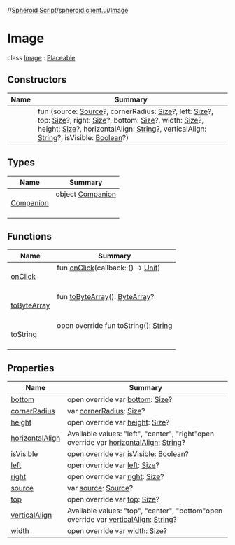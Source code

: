 //[Spheroid Script](../../index.md)/[spheroid.client.ui](../index.md)/[Image](index.md)



# Image  
 class [Image](index.md) : [Placeable](../-placeable/index.md)   


## Constructors  
  
|  Name|  Summary| 
|---|---|
| [<init>](-init-.md)|  fun [<init>](-init-.md)(source: [Source](../../spheroid/-source/index.md)?, cornerRadius: [Size](../-size/index.md)?, left: [Size](../-size/index.md)?, top: [Size](../-size/index.md)?, right: [Size](../-size/index.md)?, bottom: [Size](../-size/index.md)?, width: [Size](../-size/index.md)?, height: [Size](../-size/index.md)?, horizontalAlign: [String](../../spheroid/-string/index.md)?, verticalAlign: [String](../../spheroid/-string/index.md)?, isVisible: [Boolean](../../spheroid/-boolean/index.md)?)   <br>


## Types  
  
|  Name|  Summary| 
|---|---|
| [Companion](-companion/index.md)| object [Companion](-companion/index.md)  <br><br><br>


## Functions  
  
|  Name|  Summary| 
|---|---|
| [onClick](on-click.md)| fun [onClick](on-click.md)(callback: () -> [Unit](../../spheroid/-unit/index.md))  <br><br><br>
| [toByteArray](to-byte-array.md)| fun [toByteArray](to-byte-array.md)(): [ByteArray](../../spheroid/-byte-array/index.md)?  <br><br><br>
| toString| open override fun toString(): [String](../../spheroid/-string/index.md)  <br><br><br>


## Properties  
  
|  Name|  Summary| 
|---|---|
| [bottom](index.md#spheroid.client.ui/Image/bottom/#/PointingToDeclaration/)|  open override var [bottom](index.md#spheroid.client.ui/Image/bottom/#/PointingToDeclaration/): [Size](../-size/index.md)?   <br>
| [cornerRadius](index.md#spheroid.client.ui/Image/cornerRadius/#/PointingToDeclaration/)|  var [cornerRadius](index.md#spheroid.client.ui/Image/cornerRadius/#/PointingToDeclaration/): [Size](../-size/index.md)?   <br>
| [height](index.md#spheroid.client.ui/Image/height/#/PointingToDeclaration/)|  open override var [height](index.md#spheroid.client.ui/Image/height/#/PointingToDeclaration/): [Size](../-size/index.md)?   <br>
| [horizontalAlign](index.md#spheroid.client.ui/Image/horizontalAlign/#/PointingToDeclaration/)|  Available values: "left", "center", "right"open override var [horizontalAlign](index.md#spheroid.client.ui/Image/horizontalAlign/#/PointingToDeclaration/): [String](../../spheroid/-string/index.md)?   <br>
| [isVisible](index.md#spheroid.client.ui/Image/isVisible/#/PointingToDeclaration/)|  open override var [isVisible](index.md#spheroid.client.ui/Image/isVisible/#/PointingToDeclaration/): [Boolean](../../spheroid/-boolean/index.md)?   <br>
| [left](index.md#spheroid.client.ui/Image/left/#/PointingToDeclaration/)|  open override var [left](index.md#spheroid.client.ui/Image/left/#/PointingToDeclaration/): [Size](../-size/index.md)?   <br>
| [right](index.md#spheroid.client.ui/Image/right/#/PointingToDeclaration/)|  open override var [right](index.md#spheroid.client.ui/Image/right/#/PointingToDeclaration/): [Size](../-size/index.md)?   <br>
| [source](index.md#spheroid.client.ui/Image/source/#/PointingToDeclaration/)|  var [source](index.md#spheroid.client.ui/Image/source/#/PointingToDeclaration/): [Source](../../spheroid/-source/index.md)?   <br>
| [top](index.md#spheroid.client.ui/Image/top/#/PointingToDeclaration/)|  open override var [top](index.md#spheroid.client.ui/Image/top/#/PointingToDeclaration/): [Size](../-size/index.md)?   <br>
| [verticalAlign](index.md#spheroid.client.ui/Image/verticalAlign/#/PointingToDeclaration/)|  Available values: "top", "center", "bottom"open override var [verticalAlign](index.md#spheroid.client.ui/Image/verticalAlign/#/PointingToDeclaration/): [String](../../spheroid/-string/index.md)?   <br>
| [width](index.md#spheroid.client.ui/Image/width/#/PointingToDeclaration/)|  open override var [width](index.md#spheroid.client.ui/Image/width/#/PointingToDeclaration/): [Size](../-size/index.md)?   <br>

